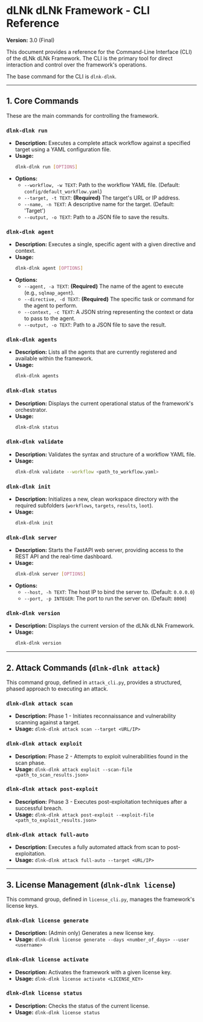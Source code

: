 # dLNk dLNk Framework - CLI Reference

**Version:** 3.0 (Final)

This document provides a reference for the Command-Line Interface (CLI) of the dLNk dLNk Framework. The CLI is the primary tool for direct interaction and control over the framework's operations.

The base command for the CLI is `dlnk-dlnk`.

---

## 1. Core Commands

These are the main commands for controlling the framework.

### **`dlnk-dlnk run`**

- **Description:** Executes a complete attack workflow against a specified target using a YAML configuration file.
- **Usage:**
  ```bash
  dlnk-dlnk run [OPTIONS]
  ```
- **Options:**
  - `--workflow, -w TEXT`: Path to the workflow YAML file. (Default: `config/default_workflow.yaml`)
  - `--target, -t TEXT`: **(Required)** The target's URL or IP address.
  - `--name, -n TEXT`: A descriptive name for the target. (Default: 'Target')
  - `--output, -o TEXT`: Path to a JSON file to save the results.

### **`dlnk-dlnk agent`**

- **Description:** Executes a single, specific agent with a given directive and context.
- **Usage:**
  ```bash
  dlnk-dlnk agent [OPTIONS]
  ```
- **Options:**
  - `--agent, -a TEXT`: **(Required)** The name of the agent to execute (e.g., `sqlmap_agent`).
  - `--directive, -d TEXT`: **(Required)** The specific task or command for the agent to perform.
  - `--context, -c TEXT`: A JSON string representing the context or data to pass to the agent.
  - `--output, -o TEXT`: Path to a JSON file to save the result.

### **`dlnk-dlnk agents`**

- **Description:** Lists all the agents that are currently registered and available within the framework.
- **Usage:**
  ```bash
  dlnk-dlnk agents
  ```

### **`dlnk-dlnk status`**

- **Description:** Displays the current operational status of the framework's orchestrator.
- **Usage:**
  ```bash
  dlnk-dlnk status
  ```

### **`dlnk-dlnk validate`**

- **Description:** Validates the syntax and structure of a workflow YAML file.
- **Usage:**
  ```bash
  dlnk-dlnk validate --workflow <path_to_workflow.yaml>
  ```

### **`dlnk-dlnk init`**

- **Description:** Initializes a new, clean workspace directory with the required subfolders (`workflows`, `targets`, `results`, `loot`).
- **Usage:**
  ```bash
  dlnk-dlnk init
  ```

### **`dlnk-dlnk server`**

- **Description:** Starts the FastAPI web server, providing access to the REST API and the real-time dashboard.
- **Usage:**
  ```bash
  dlnk-dlnk server [OPTIONS]
  ```
- **Options:**
  - `--host, -h TEXT`: The host IP to bind the server to. (Default: `0.0.0.0`)
  - `--port, -p INTEGER`: The port to run the server on. (Default: `8000`)

### **`dlnk-dlnk version`**

- **Description:** Displays the current version of the dLNk dLNk Framework.
- **Usage:**
  ```bash
  dlnk-dlnk version
  ```

---

## 2. Attack Commands (`dlnk-dlnk attack`)

This command group, defined in `attack_cli.py`, provides a structured, phased approach to executing an attack.

### **`dlnk-dlnk attack scan`**
- **Description:** Phase 1 - Initiates reconnaissance and vulnerability scanning against a target.
- **Usage:** `dlnk-dlnk attack scan --target <URL/IP>`

### **`dlnk-dlnk attack exploit`**
- **Description:** Phase 2 - Attempts to exploit vulnerabilities found in the scan phase.
- **Usage:** `dlnk-dlnk attack exploit --scan-file <path_to_scan_results.json>`

### **`dlnk-dlnk attack post-exploit`**
- **Description:** Phase 3 - Executes post-exploitation techniques after a successful breach.
- **Usage:** `dlnk-dlnk attack post-exploit --exploit-file <path_to_exploit_results.json>`

### **`dlnk-dlnk attack full-auto`**
- **Description:** Executes a fully automated attack from scan to post-exploitation.
- **Usage:** `dlnk-dlnk attack full-auto --target <URL/IP>`

---

## 3. License Management (`dlnk-dlnk license`)

This command group, defined in `license_cli.py`, manages the framework's license keys.

### **`dlnk-dlnk license generate`**
- **Description:** (Admin only) Generates a new license key.
- **Usage:** `dlnk-dlnk license generate --days <number_of_days> --user <username>`

### **`dlnk-dlnk license activate`**
- **Description:** Activates the framework with a given license key.
- **Usage:** `dlnk-dlnk license activate <LICENSE_KEY>`

### **`dlnk-dlnk license status`**
- **Description:** Checks the status of the current license.
- **Usage:** `dlnk-dlnk license status`

